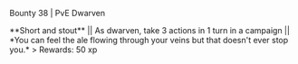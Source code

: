 Bounty 38 \| PvE Dwarven

\*\*Short and stout\*\* \|\| As dwarven, take 3 actions in 1 turn in a
campaign \|\| \*You can feel the ale flowing through your veins but that
doesn\'t ever stop you.\* \> Rewards: 50 xp
